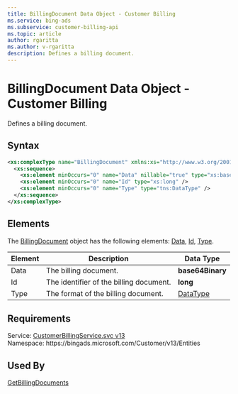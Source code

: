 ```yaml
---
title: BillingDocument Data Object - Customer Billing
ms.service: bing-ads
ms.subservice: customer-billing-api
ms.topic: article
author: rgaritta
ms.author: v-rgaritta
description: Defines a billing document.
---
```

# BillingDocument Data Object - Customer Billing
Defines a billing document.

## Syntax
```xml
<xs:complexType name="BillingDocument" xmlns:xs="http://www.w3.org/2001/XMLSchema">
  <xs:sequence>
    <xs:element minOccurs="0" name="Data" nillable="true" type="xs:base64Binary" />
    <xs:element minOccurs="0" name="Id" type="xs:long" />
    <xs:element minOccurs="0" name="Type" type="tns:DataType" />
  </xs:sequence>
</xs:complexType>
```

## <a name="elements"></a>Elements

The [BillingDocument](billingdocument.md) object has the following elements: [Data](#data), [Id](#id), [Type](#type).

|Element|Description|Data Type|
|-----------|---------------|-------------|
|<a name="data"></a>Data|The billing document.|**base64Binary**|
|<a name="id"></a>Id|The identifier of the billing document.|**long**|
|<a name="type"></a>Type|The format of the billing document.|[DataType](datatype.md)|

## Requirements
Service: [CustomerBillingService.svc v13](https://clientcenter.api.bingads.microsoft.com/Api/Billing/v13/CustomerBillingService.svc)  
Namespace: https\://bingads.microsoft.com/Customer/v13/Entities  

## Used By
[GetBillingDocuments](getbillingdocuments.md)  
